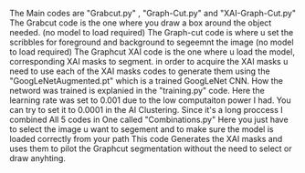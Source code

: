 The Main codes are "Grabcut.py" , "Graph-Cut.py" and "XAI-Graph-Cut.py"
The Grabcut code is the one where you draw a box around the object needed. (no model to load required)
The Graph-cut code is where u set the scribbles for foreground and background to segeemnt the image (no model to load required)
The Graphcut XAI code is the one where u load the model, corresponding XAI masks to segment.
in order to acquire the XAI masks u need to use each of the XAI masks codes to generate them using the "GoogLeNetAugmented.pt" which is a trained GoogLeNet CNN.
How the netword was trained is explanied in the "training.py" code. Here the learning rate was set to 0.001 due to the low computaiton power I had.
You can try to set it to 0.0001 in the AI Clustering.
Since it's a long proccess I combined All 5 codes in One called "Combinations.py" 
Here you just have to select the image u want to segement and to make sure the model is loaded correctly from your path
This code Generates the XAI masks and uses them to pilot the Graphcut segmentation without the need to select or draw anyhting.
